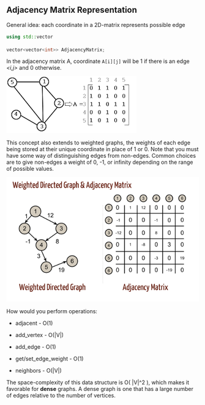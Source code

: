 
## Adjacency Matrix Representation

General idea: each coordinate in a 2D-matrix represents possible edge

```c++
using std::vector

vector<vector<int>> AdjacencyMatrix;
```

In the adjacency matrix A, coordinate ```A[i][j]``` will be 1 if there is an edge _<i,j>_ and 0 otherwise.

![](img%2Fundirected-adj-matrix.png)


This concept also extends to weighted graphs, the weights of each edge being stored at their unique coordinate in place of 1 or 0. Note that you must have some way of distinguishing edges from non-edges. Common choices are to give non-edges a weight of 0, -1, or infinity depending on the range of possible values.

![](img/directed-weighted-adj-matrix.png)

How would you perform operations:

  * adjacent - O(1)
    
  * add_vertex - O(|V|)
    
  * add_edge - O(1)
    
  * get/set_edge_weight - O(1)
    
  * neighbors - O(|V|)


The space-complexity of this data structure is O( |V|^2 ),
which makes it favorable for **dense** graphs. A dense graph is one that has a large number of edges relative to the number of vertices.
